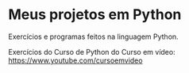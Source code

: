 # Meus projetos em Python

Exercícios e programas feitos na linguagem Python.
 
 Exercícios do Curso de Python do Curso em vídeo:
 https://www.youtube.com/cursoemvideo
